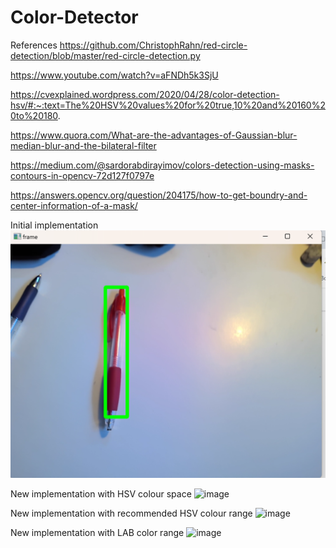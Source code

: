 # Color-Detector

References
https://github.com/ChristophRahn/red-circle-detection/blob/master/red-circle-detection.py

https://www.youtube.com/watch?v=aFNDh5k3SjU

https://cvexplained.wordpress.com/2020/04/28/color-detection-hsv/#:~:text=The%20HSV%20values%20for%20true,10%20and%20160%20to%20180.

https://www.quora.com/What-are-the-advantages-of-Gaussian-blur-median-blur-and-the-bilateral-filter

https://medium.com/@sardorabdirayimov/colors-detection-using-masks-contours-in-opencv-72d127f0797e

https://answers.opencv.org/question/204175/how-to-get-boundry-and-center-information-of-a-mask/

Initial implementation
![img.png](img.png)

New implementation with HSV colour space
![image](https://github.com/rMacD64/Color-Detector/assets/91086955/fa5e2201-eefb-4f0e-b6c2-e32e06cda79b)

New implementation with recommended HSV colour range
![image](https://github.com/rMacD64/Color-Detector/assets/91086955/736a73a2-2277-4f92-955c-db09c2fb800a)

New implementation with LAB color range
![image](https://github.com/rMacD64/Color-Detector/assets/91086955/3eec816b-7cab-44a3-bf31-f908d1c97b42)
